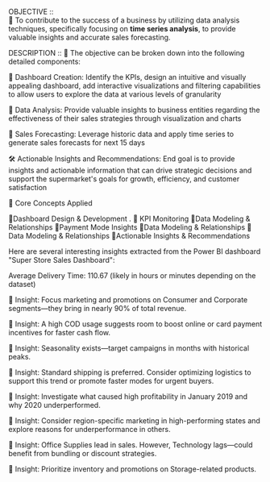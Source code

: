 OBJECTIVE  ::  
 🚀 To contribute to the success of a business by utilizing data analysis techniques, specifically focusing on **time series analysis**, to provide valuable insights and accurate sales forecasting.

DESCRIPTION ::
 🚀 The objective can be broken down into the following detailed components:

🚀 Dashboard Creation: Identify the KPIs, design an intuitive and visually appealing dashboard, add interactive visualizations and filtering capabilities to allow users to explore the data at various levels of granularity

🚀 Data Analysis: Provide valuable insights to business entities regarding the effectiveness of their sales strategies through visualization and charts

🚀 Sales Forecasting: Leverage historic data and apply time series to generate sales forecasts for next 15 days

 🛠️ Actionable Insights and Recommendations: End goal is to provide insights and actionable information that can drive strategic decisions and support the supermarket's goals for growth, efficiency, and customer satisfaction


🧠 Core Concepts Applied

🚀Dashboard Design & Development . 
🚀 KPI Monitoring
🚀Data Modeling & Relationships
🚀Payment Mode Insights
🚀Data Modeling & Relationships
🚀Data Modeling & Relationships
🚀Actionable Insights & Recommendations

Here are several interesting insights extracted from the Power BI dashboard "Super Store Sales Dashboard":

Average Delivery Time: 110.67 (likely in hours or minutes depending on the dataset)

📌 Insight: Focus marketing and promotions on Consumer and Corporate segments—they bring in nearly 90% of total revenue.

📌 Insight: A high COD usage suggests room to boost online or card payment incentives for faster cash flow.

📌 Insight: Seasonality exists—target campaigns in months with historical peaks.

📌 Insight: Standard shipping is preferred. Consider optimizing logistics to support this trend or promote faster modes for urgent buyers.

📌 Insight: Investigate what caused high profitability in January 2019 and why 2020 underperformed.

📌 Insight: Consider region-specific marketing in high-performing states and explore reasons for underperformance in others.

📌 Insight: Office Supplies lead in sales. However, Technology lags—could benefit from bundling or discount strategies.

📌 Insight: Prioritize inventory and promotions on Storage-related products.




